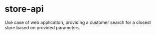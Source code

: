 # store-api
Use case of web application, providing a customer search for a closest store based on provided parameters

